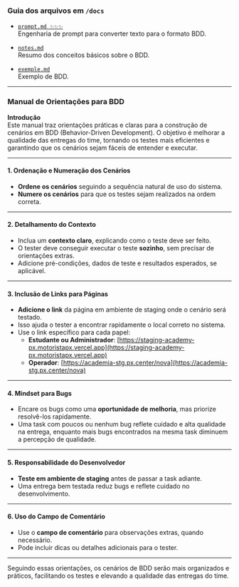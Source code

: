 ### Guia dos arquivos em `/docs`

- [`prompt.md ✨✨✨`](./docs/prompt.md)  
  Engenharia de prompt para converter texto para o formato BDD. 

- [`notes.md`](./docs/notes.md)  
  Resumo dos conceitos básicos sobre o BDD.

- [`exemple.md`](./docs/exemple.md)  
  Exemplo de BDD.

---


### Manual de Orientações para BDD

**Introdução**  
Este manual traz orientações práticas e claras para a construção de cenários em BDD (Behavior-Driven Development). O objetivo é melhorar a qualidade das entregas do time, tornando os testes mais eficientes e garantindo que os cenários sejam fáceis de entender e executar.

---

#### 1. **Ordenação e Numeração dos Cenários**
- **Ordene os cenários** seguindo a sequência natural de uso do sistema.
- **Numere os cenários** para que os testes sejam realizados na ordem correta.

---

#### 2. **Detalhamento do Contexto**
- Inclua um **contexto claro**, explicando como o teste deve ser feito.
- O tester deve conseguir executar o teste **sozinho**, sem precisar de orientações extras.
- Adicione pré-condições, dados de teste e resultados esperados, se aplicável.

---

#### 3. **Inclusão de Links para Páginas**
- **Adicione o link** da página em ambiente de staging onde o cenário será testado.
- Isso ajuda o tester a encontrar rapidamente o local correto no sistema.
- Use o link específico para cada papel:
  - **Estudante ou Administrador**: [https://staging-academy-px.motoristapx.vercel.app](https://staging-academy-px.motoristapx.vercel.app)
  - **Operador**: [https://academia-stg.px.center/nova](https://academia-stg.px.center/nova)

---

#### 4. **Mindset para Bugs**
- Encare os bugs como uma **oportunidade de melhoria**, mas priorize resolvê-los rapidamente.
- Uma task com poucos ou nenhum bug reflete cuidado e alta qualidade na entrega, enquanto mais bugs encontrados na mesma task diminuem a percepção de qualidade.

---

#### 5. **Responsabilidade do Desenvolvedor**
- **Teste em ambiente de staging** antes de passar a task adiante.
- Uma entrega bem testada reduz bugs e reflete cuidado no desenvolvimento.

---

#### 6. **Uso do Campo de Comentário**
- Use o **campo de comentário** para observações extras, quando necessário.
- Pode incluir dicas ou detalhes adicionais para o tester.

---

Seguindo essas orientações, os cenários de BDD serão mais organizados e práticos, facilitando os testes e elevando a qualidade das entregas do time.